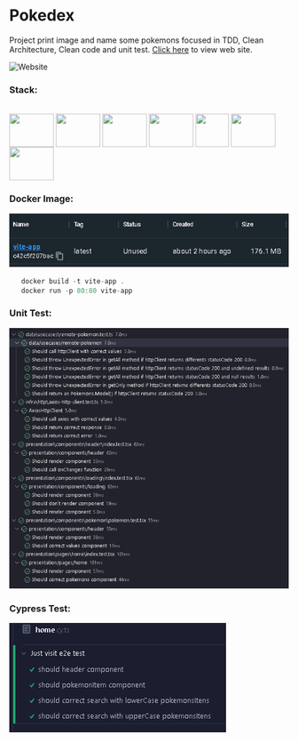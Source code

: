 # Pokedex
Project print image and name some pokemons focused in TDD, Clean Architecture, Clean code and unit test. [Click here](https://lbspokedex.vercel.app/) to view web site.

![Website](https://github.com/LuizGustavoSena/Pokedex/blob/main/public/gif/pokemons.gif)

### Stack:

<div style="display: inline_block"><br>
  <img align="center" height="60" width="80" src="https://vitejs.dev/logo-with-shadow.png" />
  <img align="center" height="60" width="80" src="https://cdn.jsdelivr.net/gh/devicons/devicon/icons/react/react-original.svg" />
  <img align="center" height="60" width="80" src="https://cdn.jsdelivr.net/gh/devicons/devicon/icons/typescript/typescript-original.svg" />
  <img align="center" height="60" width="80" src="https://cdn.jsdelivr.net/gh/devicons/devicon/icons/css3/css3-original.svg" /> 
  <img align="center" height="60" width="60" src="https://www.finsmes.com/wp-content/uploads/2020/12/cypress.jpg" />
  <img align="center" height="60" width="80" src="https://cdn.jsdelivr.net/gh/devicons/devicon/icons/docker/docker-original.svg" /> 
  <img align="center" height="60" width="80" src="https://cdn.jsdelivr.net/gh/devicons/devicon/icons/nginx/nginx-original.svg" /> 
</div>

### Docker Image:

![DockerImage](https://github.com/LuizGustavoSena/Pokedex/blob/main/public/img/dockerImage.png)

 ```js
    docker build -t vite-app .
    docker run -p 80:80 vite-app
```

### Unit Test:

![UnitTest](https://github.com/LuizGustavoSena/Pokedex/blob/main/public/img/vitest.png)


### Cypress Test:

![CypressTest](https://github.com/LuizGustavoSena/Pokedex/blob/main/public/img/cypress.png)
